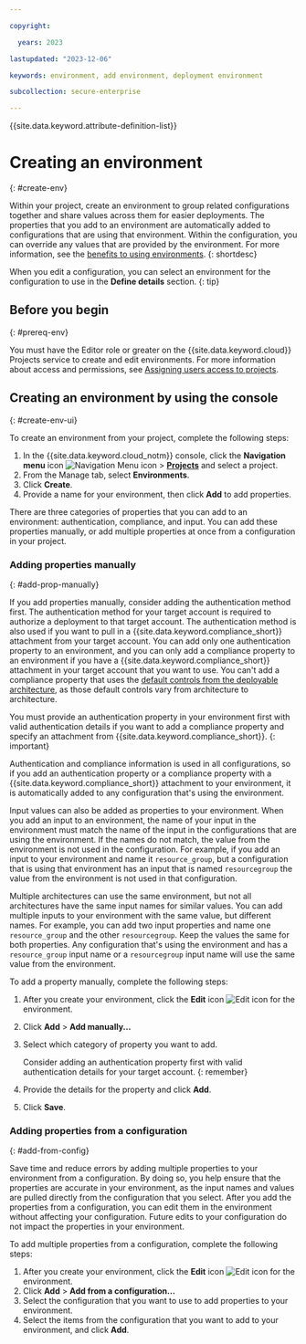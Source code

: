 ```yaml
---

copyright:

  years: 2023

lastupdated: "2023-12-06"

keywords: environment, add environment, deployment environment

subcollection: secure-enterprise

---
```


{{site.data.keyword.attribute-definition-list}}


# Creating an environment
{: #create-env}

Within your project, create an environment to group related configurations together and share values across them for easier deployments. The properties that you add to an environment are automatically added to configurations that are using that environment. Within the configuration, you can override any values that are provided by the environment. For more information, see the [benefits to using environments](/docs/secure-enterprise?topic=secure-enterprise-best-practices-projects#best-practice-env).
{: shortdesc}

When you edit a configuration, you can select an environment for the configuration to use in the **Define details** section. 
{: tip}

## Before you begin
{: #prereq-env}

You must have the Editor role or greater on the {{site.data.keyword.cloud}} Projects service to create and edit environments. For more information about access and permissions, see [Assigning users access to projects](/docs/secure-enterprise?topic=secure-enterprise-access-project).

## Creating an environment by using the console
{: #create-env-ui}

To create an environment from your project, complete the following steps: 

1. In the {{site.data.keyword.cloud_notm}} console, click the **Navigation menu** icon ![Navigation Menu icon](../icons/icon_hamburger.svg "Menu") > **[Projects](/projects/)** and select a project. 
1. From the Manage tab, select **Environments**. 
1. Click **Create**. 
1. Provide a name for your environment, then click **Add** to add properties. 

There are three categories of properties that you can add to an environment: authentication, compliance, and input. You can add these properties manually, or add multiple properties at once from a configuration in your project. 

### Adding properties manually 
{: #add-prop-manually}

If you add properties manually, consider adding the authentication method first. The authentication method for your target account is required to authorize a deployment to that target account. The authentication method is also used if you want to pull in a {{site.data.keyword.compliance_short}} attachment from your target account. You can add only one authentication property to an environment, and you can only add a compliance property to an environment if you have a {{site.data.keyword.compliance_short}} attachment in your target account that you want to use. You can't add a compliance property that uses the [default controls from the deployable architecture](/docs/secure-enterprise?topic=secure-enterprise-config-project&interface=ui#cra-validate-failure), as those default controls vary from architecture to architecture.

You must provide an authentication property in your environment first with valid authentication details if you want to add a compliance property and specify an attachment from {{site.data.keyword.compliance_short}}.
{: important}

Authentication and compliance information is used in all configurations, so if you add an authentication property or a compliance property with a {{site.data.keyword.compliance_short}} attachment to your environment, it is automatically added to any configuration that's using the environment.

Input values can also be added as properties to your environment. When you add an input to an environment, the name of your input in the environment must match the name of the input in the configurations that are using the environment. If the names do not match, the value from the environment is not used in the configuration. For example, if you add an input to your environment and name it `resource_group`, but a configuration that is using that environment has an input that is named `resourcegroup` the value from the environment is not used in that configuration. 

Multiple architectures can use the same environment, but not all architectures have the same input names for similar values. You can add multiple inputs to your environment with the same value, but different names. For example, you can add two input properties and name one `resource_group` and the other `resourcegroup`. Keep the values the same for both properties. Any configuration that's using the environment and has a `resource_group` input name or a `resourcegroup` input name will use the same value from the environment. 

To add a property manually, complete the following steps: 

1. After you create your environment, click the **Edit** icon ![Edit icon](../icons/edit-tagging.svg "Edit") for the environment.
1. Click **Add** > **Add manually...**
1. Select which category of property you want to add. 

   Consider adding an authentication property first with valid authentication details for your target account.
   {: remember}

1. Provide the details for the property and click **Add**. 
1. Click **Save**. 

### Adding properties from a configuration
{: #add-from-config}

Save time and reduce errors by adding multiple properties to your environment from a configuration. By doing so, you help ensure that the properties are accurate in your environment, as the input names and values are pulled directly from the configuration that you select. After you add the properties from a configuration, you can edit them in the environment without affecting your configuration. Future edits to your configuration do not impact the properties in your environment. 

To add multiple properties from a configuration, complete the following steps: 

1. After you create your environment, click the **Edit** icon ![Edit icon](../icons/edit-tagging.svg "Edit") for the environment. 
1. Click **Add** > **Add from a configuration…**
1. Select the configuration that you want to use to add properties to your environment. 
1. Select the items from the configuration that you want to add to your environment, and click **Add**. 

<!-- 1. Optionally, select **Edit this configuration to use the environment** if you want the configuration to use this environment. If selected, your configuration must be revalidated.  -->

<!-- You can create a project by going to the **Navigation menu** icon ![Navigation Menu icon](../icons/icon_hamburger.svg "Menu") and selecting  or from a deployable architecture in the [catalog](/catalog/). Projects can also be created by using the [Project API](https://{DomainName}/apidocs/projects).

## Adding users to a project by using the console
{: #add-users-project}
{: ui}

Project access is controlled by {{site.data.keyword.cloud_notm}} Identity and Access Management (IAM). You add users to a project by granting the Reader role or higher on the project instance. For more information on assigning access to projects, see [Assigning users access to projects](/docs/secure-enterprise?topic=secure-enterprise-access-project).

## Adding deployable architecture to a project by using the console
{: #add-deployment-project}
{: ui}

Deployable architectures that you add to a project are represented as configurations in the project UI. After you add a deployable architecture to a project, you can edit your configuration before you deploy it. There are a couple of ways to add a deployable architecture to your project.

To add a deployable architecture to your project from the project dashboard, complete the following steps:

1. From the project dashboard, select the Configurations tab.
1. Click **Create**.
1. Select a deployable architecture from the catalog.
1. Click **Review deployment options**.
1. Click **Add to project**. 

You can also add a deployable architecture to a project directly from the catalog:

1. Go to the [{{site.data.keyword.cloud_notm}} catalog](/catalog).
1. Select the deployable architecture.
1. Click **Review deployment options**. 
1. Click **Add to project**.
1. You can create a new project or add to an existing project.
1. Enter the required details for the deployable architecture.
1. Click **Add**.

Check out the steps on how to [configure and deploy a deployable architecture](/docs/secure-enterprise?topic=secure-enterprise-config-project) when you're ready to deploy resources from a deployable architecture from a project.



## Exporting the project JSON by using the console
{: #json-export}
{: ui}

As a user that’s working with projects, you can export the project JSON to manually manage the project in your own public or private repository. For example, you might want to push updates to the JSON by calling the project API using CLI commands or by using your own CICD tools. You might also export the JSON as a way to backup the project information outside of the {{site.data.keyword.cloud_notm}} Projects service.

To export the project JSON, complete the following steps:
1. In the {{site.data.keyword.cloud_notm}} console, click the **Navigation menu** icon ![Navigation Menu icon](../icons/icon_hamburger.svg "Menu") > **Projects**.
1. From the project dashbaord, click the **Actions** icon ![Actions icon](../icons/action-menu-icon.svg "Actions") > **Export JSON**
1. From the modal, click **Export**.

For more information about the project JSON, see [Project JSON](/docs/secure-enterprise?topic=secure-enterprise-json-project).



## Creating a project by using the CLI
{: #create-project-cli}
{: cli}

To create a project by using the CLI, run the following `ibmcloud project create` command:

```sh
ibmcloud project create --resource-group RESOURCE-GROUP --location LOCATION --name NAME [--description DESCRIPTION] [--destroy-on-delete DESTROY-ON-DELETE]
```
{: codeblock}

For example, the following command creates a project that is named `My new project` with the `The purpose of my new project.` description:

```sh
ibmcloud project create --resource-group Default --location us-south --name My new project --description The purpose of my new project.
```
{: codeblock}

For more information about the command parameters, see [**`ibmcloud project create`**](/docs/secure-enterprise?topic=secure-enterprise-projects-cli#project-cli-create-command).

## Adding deployable architecture to a project by using the CLI
{: #add-deployment-project-cli}
{: cli}

To add a deployable architecture to your project by using the CLI, run the following `ibmcloud project config-create` command:

```sh
ibmcloud project config-create --project-id PROJECT-ID --name NAME --locator-id LOCATOR-ID [--id ID] [--labels LABELS] [--description DESCRIPTION] [--authorizations AUTHORIZATIONS] [--compliance-profile COMPLIANCE-PROFILE] [--input INPUT] [--setting SETTING]
```
{: codeblock}

For more information about the command parameters, see [**`ibmcloud project config-create`**](/docs/secure-enterprise?topic=secure-enterprise-projects-cli#project-cli-config-create-command).

## Setting the JSON output format by using the CLI
{: #json-format-cli}
{: cli}

By using the following `--output json` option on the command line, you can set the output of a command to JSON: 

```sh
--output json
```
{: codeblock}

## Creating a project by using the API
{: #create-project-api}
{: api}

Projects API is a beta release that is currently available for evaluation and testing purposes.
{: beta}

You can programmatically create a project by calling the [Projects API](/apidocs/projects#create-project){: external} as shown in the following sample request. The example creates a project with the name `My new project`:

```bash
curl -X POST --location --header "Authorization: Bearer {iam_token}" \
  --header "Accept: application/json" \
  --header "Content-Type: application/json" \ 
  --data '{"name": "My new project", "description": "A microservice to deploy on top of ACME infrastructure", "configs": [{"labels": [], "output": [{"name": "id"},{"name": "crn"}], "input": [{"name": "ibmcloud_api_key", "type": "password", "required": false, "default": "__NOT_SET__", "value": "1234567"},{"name": "image_id", "type": "string", "required": false, "default": "r134-ab47c72d-b11c-417b-a442-9f1ca6a6f5ed"},{"name": "machine_type", "type": "string", "required": false, "default": "cx2-32x64"},{"name": "name", "type": "string", "required": true, "default": "solution"}], "name": "my config", "type": "schematics_blueprint", "locator_id": "1082e7d2-5e2f-0a11-a3bc-f88a8e1931fc.0997e7ee-d387-497f-aba5-aafa80fa0f74-global", "description": "vpc solution"}}' \
  "{base_url}/v1/projects?resource_group=Default&location=us-south"
```
{: curl}
{: codeblock}

## Adding deployable architecture to a project by using the API
{: #add-deployment-project-api}
{: api}

Projects API is a beta release that is currently available for evaluation and testing purposes.
{: beta}

You can programmatically add a deployable architecture to an existing project by calling the [Projects API](/apidocs/projects#create-config){: external} and customizing the configuration as shown in the following sample request. The example adds a deployable architecture with the name `My example deployable architecture` to a project called `My existing project`:

```bash
curl -X POST --location --header "Authorization: Bearer {iam_token}" \
   --header "Accept: application/json" \ 
   --header "Content-Type: application/json" \
   --data '{"name": "env-stage", "description": "Stage environment configuration.
", "labels": ["env:stage", "governance:test", "build:0"], "locator_id": "1082e7d2-5e2f-0a11-a3bc-f88a8e1931fc.018edf04-e772-4ca2-9785-03e8e03bef72-global", "input": [{"name": "account_id", "type": "string", "value": "$configs[].name["account-stage"].input.account_id"}, {"name": "resource_group", "type": "string", "value": "stage"}, {"name": "access_tags", "type": "array", "value": ["env:stage"]}, {"name": "logdna_name", "type": "string", "value": "name of the LogDNA stage service instance"}, {"name": "sysdig_name","type": "string", "value": "name of the SysDig stage service instance"}], "setting": [{"name": "IBMCLOUD_TOOLCHAIN_ENDPOINT", "value": "https://api.us-south.devops.dev.cloud.ibm.com"}]}' \  
"{base_url}/v1/projects/1rge0328-0df9-4c88-8cd7-5602447qf3c7/configs"
```
{: curl}
{: codeblock}
 -->
